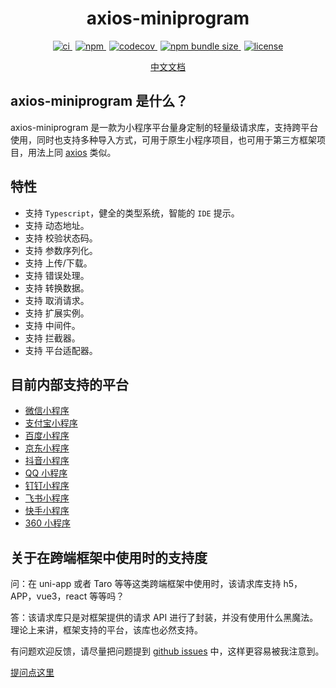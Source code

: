 <h1 align="center">axios-miniprogram</h1>

<p align="center">
  <a href="https://github.com/zjxxxxxxxxx/axios-miniprogram/actions/workflows/ci.yml">
    <img src="https://github.com/zjxxxxxxxxx/axios-miniprogram/actions/workflows/ci.yml/badge.svg" alt="ci">
  </a>
  <a style="margin-left:5px;" href="https://www.npmjs.org/package/axios-miniprogram">
    <img src="https://img.shields.io/npm/v/axios-miniprogram" alt="npm">
  </a>
  <a style="margin-left:5px;" href="https://codecov.io/gh/zjxxxxxxxxx/axios-miniprogram" > 
    <img src="https://codecov.io/gh/zjxxxxxxxxx/axios-miniprogram/branch/main/graph/badge.svg?token=WIQVYX2WIK" alt="codecov"/> 
  </a>
  <a style="margin-left:5px;" href="https://www.npmjs.org/package/axios-miniprogram">
    <img src="https://img.shields.io/bundlephobia/min/axios-miniprogram" alt="npm bundle size">
  </a>  
  <a style="margin-left:5px;" href="https://opensource.org/licenses/MIT">
    <img src="https://img.shields.io/github/license/zjxxxxxxxxx/axios-miniprogram" alt="license">
  </a>
</p>

<p align="center"><a href='https://axios-miniprogram.com'>中文文档</a></p>

## axios-miniprogram 是什么？

axios-miniprogram 是一款为小程序平台量身定制的轻量级请求库，支持跨平台使用，同时也支持多种导入方式，可用于原生小程序项目，也可用于第三方框架项目，用法上同 [axios](https://github.com/axios/axios.git) 类似。

## 特性

- 支持 `Typescript`，健全的类型系统，智能的 `IDE` 提示。
- 支持 动态地址。
- 支持 校验状态码。
- 支持 参数序列化。
- 支持 上传/下载。
- 支持 错误处理。
- 支持 转换数据。
- 支持 取消请求。
- 支持 扩展实例。
- 支持 中间件。
- 支持 拦截器。
- 支持 平台适配器。

## 目前内部支持的平台

- [微信小程序](https://developers.weixin.qq.com/miniprogram/dev/framework/?from=axios-miniprogram)
- [支付宝小程序](https://opendocs.alipay.com/mini/developer/getting-started?from=axios-miniprogram)
- [百度小程序](https://smartprogram.baidu.com/developer/index.html?from=axios-miniprogram)
- [京东小程序](https://mp.jd.com?from=axios-miniprogram)
- [抖音小程序](https://developer.open-douyin.com/docs/resource/zh-CN/mini-app/introduction/overview?from=axios-miniprogram)
- [QQ 小程序](https://q.qq.com/wiki/develop/miniprogram/frame/?from=axios-miniprogram)
- [钉钉小程序](https://open.dingtalk.com/document/org/develop-org-mini-programs?from=axios-miniprogram)
- [飞书小程序](https://open.feishu.cn/document/uYjL24iN/uMjNzUjLzYzM14yM2MTN?from=axios-miniprogram)
- [快手小程序](https://mp.kuaishou.com/docs/introduction/quickStart.html?from=axios-miniprogram)
- [360 小程序](https://mp.360.cn/doc/miniprogram/dev/#/f4b41f0cc5683bce78dfadfa7f3c73e7?from=axios-miniprogram)

## 关于在跨端框架中使用时的支持度

问：在 uni-app 或者 Taro 等等这类跨端框架中使用时，该请求库支持 h5，APP，vue3，react 等等吗？

答：该请求库只是对框架提供的请求 API 进行了封装，并没有使用什么黑魔法。理论上来讲，框架支持的平台，该库也必然支持。

有问题欢迎反馈，请尽量把问题提到 [github issues](https://github.com/zjxxxxxxxxx/axios-miniprogram/issues) 中，这样更容易被我注意到。

[提问点这里](https://github.com/zjxxxxxxxxx/axios-miniprogram/issues)
